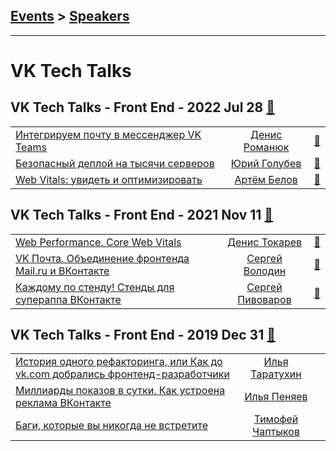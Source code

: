 ## [Events](../README.md) > [Speakers](../speakers.md)
---

# VK Tech Talks

## VK Tech Talks - Front End - 2022 Jul 28 [:movie_camera:](https://vk.com/wall-147415323_13191)
| | | |
| --- | :---: | --- |
| [Интегрируем почту в мессенджер VK Teams](https://vk.com/video-147415323_456239795)  |  [Денис Романюк](../../speakers/Денис%20Романюк.md)  | [:notebook:](https://vk.com/doc41795800_642760808)   |
| [Безопасный деплой на тысячи серверов](https://vk.com/video-147415323_456239797)  |  [Юрий Голубев](../../speakers/Юрий%20Голубев.md)  | [:notebook:](https://vk.com/doc41795800_642760820)   |
| [Web Vitals: увидеть и оптимизировать](https://vk.com/video-147415323_456239796)  |  [Артём Белов](../../speakers/Артём%20Белов.md)  | [:notebook:](https://vk.com/doc41795800_642760980)   |
## VK Tech Talks - Front End - 2021 Nov 11 [:movie_camera:](https://vk.com/wall-147415323_11324)
| | | |
| --- | :---: | --- |
| [Web Performance. Core Web Vitals](https://vk.com/video-147415323_456239618)  |  [Денис Токарев](../../speakers/Денис%20Токарев.md)  | [:notebook:](https://vk.com/doc59164960_624016897)   |
| [VK Почта. Объединение фронтенда Mail.ru и ВКонтакте](https://vk.com/video-147415323_456239619)  |  [Сергей Володин](../../speakers/Сергей%20Володин.md)  | [:notebook:](https://vk.com/doc59164960_624016834)   |
| [Каждому по стенду! Стенды для супераппа ВКонтакте](https://vk.com/video-147415323_456239620)  |  [Сергей Пивоваров](../../speakers/Сергей%20Пивоваров.md)  | [:notebook:](https://vk.com/doc59164960_624016719)   |
## VK Tech Talks - Front End - 2019 Dec 31 [:movie_camera:](https://vk.com/wall-147415323_3559)
| | | |
| --- | :---: | --- |
| [История одного рефакторинга, или Как до vk.com добрались фронтенд-разработчики](https://vk.com/video-147415323_456239043)  |  [Илья Таратухин](../../speakers/Илья%20Таратухин.md)  |    |
| [Миллиарды показов в сутки. Как устроена реклама ВКонтакте](https://vk.com/video-147415323_456239044)  |  [Илья Пеняев](../../speakers/Илья%20Пеняев.md)  |    |
| [Баги, которые вы никогда не встретите](https://vk.com/video-147415323_456239042)  |  [Тимофей Чаптыков](../../speakers/Тимофей%20Чаптыков.md)  |    |
